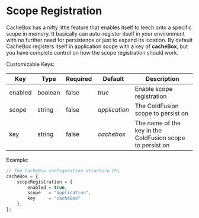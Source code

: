 # Scope Registration

CacheBox has a nifty little feature that enables itself to leech onto a specific scope in memory. It basically can auto-register itself in your environment with no further need for persistence or just to expand its location. By default CacheBox registers itself in application scope with a key of **cacheBox**, but you have complete control on how the scope registration should work.

Customizable Keys:

|Key|Type|Required|Default|Description|
|--|--|--|--|--|
|enabled|boolean|false|*true*|Enable scope registration|
|scope|string|false|*application*|The ColdFusion scope to persist on|
|key|string|false|*cachebox*|The name of the key in the ColdFusion scope to persist on|

Example:

```javascript
// The CacheBox configuration structure DSL
cacheBox = {
    scopeRegistration = {
        enabled = true,
        scope   = "application",
        key     = "cacheBox"
    },
};
```
